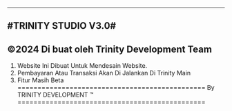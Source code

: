 -----------------------------------------------
#TRINITY STUDIO V3.0#
-----------------------------------------------
 ©2024 Di buat oleh Trinity Development Team 
-----------------------------------------------
1. Website Ini Dibuat Untuk Mendesain Website.
2. Pembayaran Atau Transaksi Akan Di Jalankan
   Di Trinity Main
3. Fitur Masih Beta
===============================================
                 By TRINITY DEVELOPMENT ™         
===============================================
